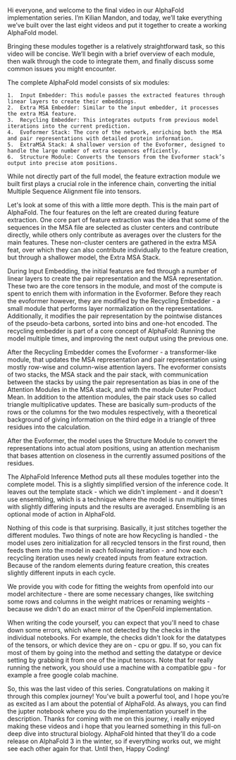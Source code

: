 Hi everyone, and welcome to the final video in our AlphaFold implementation series. I’m Kilian Mandon, and today, we’ll take everything we’ve built over the last eight videos and put it together to create a working AlphaFold model.

Bringing these modules together is a relatively straightforward task, so this video will be concise. We’ll begin with a brief overview of each module, then walk through the code to integrate them, and finally discuss some common issues you might encounter.

The complete AlphaFold model consists of six modules:

	1.	Input Embedder: This module passes the extracted features through linear layers to create their embeddings.
	2.	Extra MSA Embedder: Similar to the input embedder, it processes the extra MSA feature.
	3.	Recycling Embedder: This integrates outputs from previous model iterations into the current prediction.
	4.	Evoformer Stack: The core of the network, enriching both the MSA and pair representations with detailed protein information.
	5.	ExtraMSA Stack: A shallower version of the Evoformer, designed to handle the large number of extra sequences efficiently.
	6.	Structure Module: Converts the tensors from the Evoformer stack’s output into precise atom positions.

While not directly part of the full model, the feature extraction module we built first plays a crucial role in the inference chain, converting the initial Multiple Sequence Alignment file into tensors.

Let's look at some of this with a little more depth. This is the main part of AlphaFold. The four features on the left are created during feature extraction. One core part of feature extraction was the idea that some of the sequences in the MSA file are selected as cluster centers and contribute directly, while others only contribute as averages over the clusters for the main features. These non-cluster centers are gathered in the extra MSA feat, over which they can also contribute individually to the feature creation, but through a shallower model, the Extra MSA Stack.

During Input Embedding, the initial features are fed through a number of linear layers to create the pair representation and the MSA representation. These two are the core tensors in the module, and most of the compute is spent to enrich them with information in the Evoformer. Before they reach the evoformer however, they are modified by the Recycling Embedder - a small module that performs layer normalization on the representations. Additionally, it modifies the pair representation by the pointwise distances of the pseudo-beta carbons, sorted into bins and one-hot encoded. The recycling embedder is part of a core concept of AlphaFold: Running the model multiple times, and improving the next output using the previous one. 

After the Recycling Embedder comes the Evoformer - a transformer-like module, that updates the MSA representation and pair representation using mostly row-wise and column-wise attention layers. The evoformer consists of two stacks, the MSA stack and the pair stack, with communication between the stacks by using the pair representation as bias in one of the Attention Modules in the MSA stack, and with the module Outer Product Mean. In addition to the attention modules, the pair stack uses so called triangle multiplicative updates. These are basically sum-products of the rows or the columns for the two modules respectively, with a theoretical background of giving information on the third edge in a triangle of three residues into the calculation. 

After the Evoformer, the model uses the Structure Module to convert the representations into actual atom positions, using an attention mechanism that bases attention on closeness in the currently assumed positions of the residues. 

The AlphaFold Inference Method puts all these modules together into the complete model. This is a slightly simplified version of the inference code. It leaves out the template stack - which we didn't implement - and it doesn't use ensembling, which is a technique where the model is run multiple times with slightly differing inputs and the results are averaged. Ensembling is an optional mode of action in AlphaFold.

Nothing of this code is that surprising. Basically, it just stitches together the different modules. Two things of note are how Recycling is handled - the model uses zero initialization for all recycled tensors in the first round, then feeds them into the model in each following iteration - and how each recycling iteration uses newly created inputs from feature extraction. Because of the random elements during feature creation, this creates slightly different inputs in each cycle. 

We provide you with code for fitting the weights from openfold into our model architecture - there are some necessary changes, like switching some rows and columns in the weight matrices or renaming weights - because we didn't do an exact mirror of the OpenFold implementation. 

When writing the code yourself, you can expect that you'll need to chase down some errors, which where not detected by the checks in the individual notebooks. For example, the checks didn't look for the datatypes of the tensors, or which device they are on - cpu or gpu. If so, you can fix most of them by going into the method and setting the datatype or device setting by grabbing it from one of the input tensors. Note that for really running the network, you should use a machine with a compatible gpu - for example a free google colab machine. 

So, this was the last video of this series. Congratulations on making it through this complex journey! You’ve built a powerful tool, and I hope you’re as excited as I am about the potential of AlphaFold. As always, you can find the jupter notebook where you do the implementation yourself in the description. Thanks for coming with me on this journey, i really enjoyed making these videos and i hope that you learned something in this full-on deep dive into structural biology. AlphaFold hinted that they'll do a code release on AlphaFold 3 in the winter, so if everything works out, we might see each other again for that. Until then, Happy Coding!